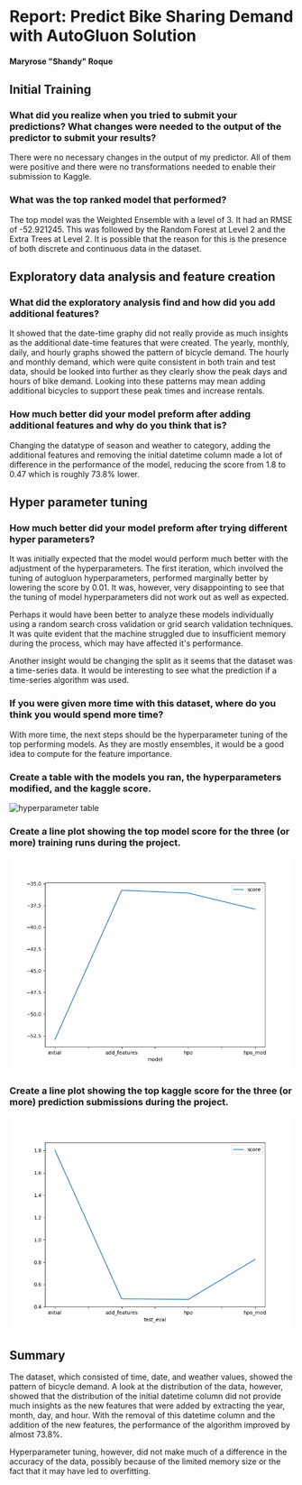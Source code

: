 # Report: Predict Bike Sharing Demand with AutoGluon Solution
#### Maryrose "Shandy" Roque

## Initial Training
### What did you realize when you tried to submit your predictions? What changes were needed to the output of the predictor to submit your results?
There were no necessary changes in the output of my predictor. All of them were positive and there were no transformations needed to enable their submission to Kaggle.

### What was the top ranked model that performed?
The top model was the Weighted Ensemble with a level of 3. It had an RMSE of -52.921245. This was followed by the Random Forest at Level 2 and the Extra Trees at Level 2. It is possible that the reason for this is the presence of both discrete and continuous data in the dataset.

## Exploratory data analysis and feature creation
### What did the exploratory analysis find and how did you add additional features?
It showed that the date-time graphy did not really provide as much insights as the additional date-time features that were created. The yearly, monthly, daily, and hourly graphs showed the pattern of bicycle demand. The hourly and monthly demand, which were quite consistent in both train and test data, should be looked into further as they clearly show the peak days and hours of bike demand. Looking into these patterns may mean adding additional bicycles to support these peak times and increase rentals.  

### How much better did your model preform after adding additional features and why do you think that is?
Changing the datatype of season and weather to category, adding the additional features and removing the initial datetime column made a lot of difference in the performance of the model, reducing the score from 1.8 to 0.47 which is roughly 73.8% lower.

## Hyper parameter tuning
### How much better did your model preform after trying different hyper parameters?
It was initially expected that the model would perform much better with the adjustment of the hyperparameters. The first iteration, which involved the tuning of autogluon hyperparameters, performed marginally better by lowering the score by 0.01. It was, however, very disappointing to see that the tuning of model hyperparameters did not work out as well as expected.

Perhaps it would have been better to analyze these models individually using a random search cross validation or grid search validation techniques. It was quite evident that the machine struggled due to insufficient memory during the process, which may have affected it's performance. 

Another insight would be changing the split as it seems that the dataset was a time-series data. It would be interesting to see what the prediction if a time-series algorithm was used. 

### If you were given more time with this dataset, where do you think you would spend more time?
With more time, the next steps should be the hyperparameter tuning of the top performing models. As they are mostly ensembles, it would be a good idea to compute for the feature importance. 

### Create a table with the models you ran, the hyperparameters modified, and the kaggle score.

![hyperparameter table](hpo_table)

### Create a line plot showing the top model score for the three (or more) training runs during the project.


![model_train_score.png](model_train_score.png)

### Create a line plot showing the top kaggle score for the three (or more) prediction submissions during the project.

![model_test_score.png](model_test_score.png)

## Summary

The dataset, which consisted of time, date, and weather values, showed the pattern of bicycle demand. A look at the distribution of the data, however, showed that the distribution of the initial datetime column did not provide much insights as the new features that were added by extracting the year, month, day, and hour. With the removal of this datetime column and the addition of the new features, the performance of the algorithm improved by almost 73.8%. 

Hyperparameter tuning, however, did not make much of a difference in the accuracy of the data, possibly because of the limited memory size or the fact that it may have led to overfitting. 
